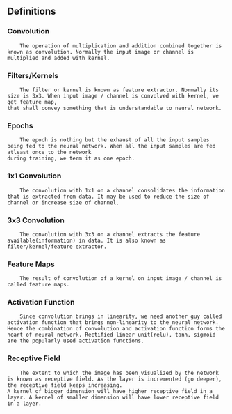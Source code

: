 ## Definitions


### Convolution
        The operation of multiplication and addition combined together is known as convolution. Normally the input image or channel is multiplied and added with kernel. 

### Filters/Kernels
        The filter or kernel is known as feature extractor. Normally its size is 3x3. When input image / channel is convolved with kernel, we get feature map, 
    that shall convey something that is understandable to neural network.

### Epochs
        The epoch is nothing but the exhaust of all the input samples being fed to the neural network. When all the input samples are fed atleast once to the network 
    during training, we term it as one epoch. 

### 1x1 Convolution
        The convolution with 1x1 on a channel consolidates the information that is extracted from data. It may be used to reduce the size of channel or increase size of channel.

### 3x3 Convolution
        The convolution with 3x3 on a channel extracts the feature available(information) in data. It is also known as filter/kernel/feature extractor.

### Feature Maps
        The result of convolution of a kernel on input image / channel is called feature maps.

### Activation Function
        Since convolution brings in linearity, we need another guy called activation function that brings non-linearity to the neural network. 
    Hence the combination of convolution and activation function forms the heart of neural network. Rectified linear unit(relu), tanh, sigmoid are the popularly used activation functions.

### Receptive Field
        The extent to which the image has been visualized by the network is known as receptive field. As the layer is incremented (go deeper), the receptive field keeps increasing.
    A kernel of bigger dimension will have higher receptive field in a layer. A kernel of smaller dimension will have lower receptive field in a layer.
